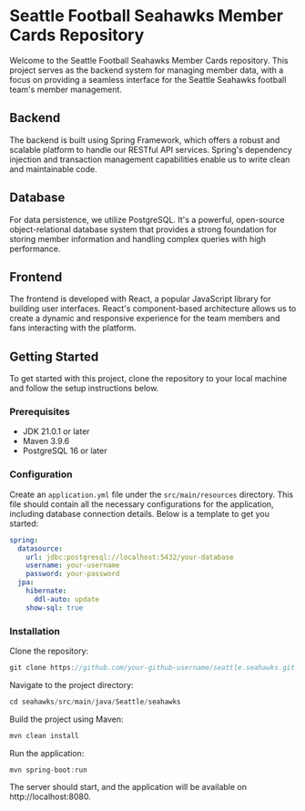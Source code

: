 # Seattle Football Seahawks Member Cards Repository

Welcome to the Seattle Football Seahawks Member Cards repository. This project serves as the backend system for managing member data, with a focus on providing a seamless interface for the Seattle Seahawks football team's member management.

## Backend

The backend is built using Spring Framework, which offers a robust and scalable platform to handle our RESTful API services. Spring's dependency injection and transaction management capabilities enable us to write clean and maintainable code.

## Database

For data persistence, we utilize PostgreSQL. It's a powerful, open-source object-relational database system that provides a strong foundation for storing member information and handling complex queries with high performance.

## Frontend

The frontend is developed with React, a popular JavaScript library for building user interfaces. React's component-based architecture allows us to create a dynamic and responsive experience for the team members and fans interacting with the platform.

## Getting Started

To get started with this project, clone the repository to your local machine and follow the setup instructions below.

### Prerequisites

- JDK 21.0.1 or later
- Maven 3.9.6
- PostgreSQL 16 or later

### Configuration

Create an `application.yml` file under the `src/main/resources` directory. This file should contain all the necessary configurations for the application, including database connection details. Below is a template to get you started:

```yml
spring:
  datasource:
    url: jdbc:postgresql://localhost:5432/your-database
    username: your-username
    password: your-password
  jpa:
    hibernate:
      ddl-auto: update
    show-sql: true
```

### Installation
Clone the repository:
```java
git clone https://github.com/your-github-username/seattle.seahawks.git
```
Navigate to the project directory:
```java
cd seahawks/src/main/java/Seattle/seahawks
```
Build the project using Maven:
```java
mvn clean install
```
Run the application:
```java
mvn spring-boot:run
```
The server should start, and the application will be available on http://localhost:8080.

